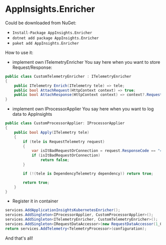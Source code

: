 # AppInsights.Enricher


Could be downloaded from NuGet:
- ```Install-Package AppInsights.Enricher```
- ```dotnet add package AppInsights.Enricher```
- ```paket add AppInsights.Enricher```

How to use it:

* implement own ITelemetryEnricher
You say here when you want to store Request/Response:

```csharp
public class CustomTelemetryEnricher : ITelemetryEnricher
{
    public ITelemetry Enrich(ITelemetry tele) => tele;
    public bool AttachRequest(HttpContext context) => true;
    public bool AttachResponse(HttpContext context) => context?.Request?.Path.Value?.Contains("mail") == true;
}
```

* implement own IProcessorApplier
You say here when you want to log data to AppInsights

```csharp
public class CustomProcessorApplier: IProcessorApplier
{
    public bool Apply(ITelemetry tele)
    {
        if (tele is RequestTelemetry request)
        {
            var isItBadRequestOrConnection = request.ResponseCode == "404";
            if (isItBadRequestOrConnection)
                return false;
        }

        if (!(tele is DependencyTelemetry dependency)) return true;

        return true;
    }
}
```

* Register it in container

```csharp
services.AddApplicationInsightsKubernetesEnricher();
services.AddSingleton<IProcessorApplier, CustomProcessorApplier>();
services.AddSingleton<ITelemetryEnricher, CustomTelemetryEnricher>();
services.AddSingleton<IRequestDataAccessor>(new RequestDataAccessor(1_000, 1_000, 100_000));
return services.AddTelemetry<TelemetryProcessor>(configuration);
```

And that's all!
